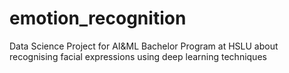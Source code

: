 # emotion_recognition
Data Science Project for AI&amp;ML Bachelor Program at HSLU about recognising facial expressions using deep learning techniques
